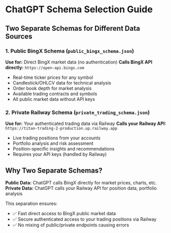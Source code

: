 # ChatGPT Schema Selection Guide

## Two Separate Schemas for Different Data Sources

### 1. Public BingX Schema (`public_bingx_schema.json`)
**Use for:** Direct BingX market data (no authentication)
**Calls BingX API directly:** `https://open-api.bingx.com`
- Real-time ticker prices for any symbol
- Candlestick/OHLCV data for technical analysis
- Order book depth for market analysis  
- Available trading contracts and symbols
- All public market data without API keys

### 2. Private Railway Schema (`private_trading_schema.json`) 
**Use for:** Your authenticated trading data via Railway
**Calls your Railway API:** `https://titan-trading-2-production.up.railway.app`
- Live trading positions from your accounts
- Portfolio analysis and risk assessment
- Position-specific insights and recommendations
- Requires your API keys (handled by Railway)

## Why Two Separate Schemas?

**Public Data:** ChatGPT calls BingX directly for market prices, charts, etc.
**Private Data:** ChatGPT calls your Railway API for position data, portfolio analysis

This separation ensures:
- ✅ Fast direct access to BingX public market data
- ✅ Secure authenticated access to your trading positions via Railway
- ✅ No mixing of public/private endpoints causing errors
